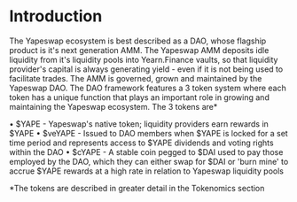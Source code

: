 # Introduction

The Yapeswap ecosystem is best described as a DAO, whose flagship product is it's next generation AMM. The Yapeswap AMM deposits idle liquidity from it's liquidity pools into Yearn.Finance vaults, so that liquidity provider's capital is always generating yield - even if it is not being used to facilitate trades. The AMM is governed, grown and maintained by the Yapeswap DAO. The DAO framework features a 3 token system where each token has a unique function that plays an important role in growing and maintaining the Yapeswap ecosystem. The 3 tokens are* 

•	$YAPE - Yapeswap's native token; liquidity providers earn rewards in $YAPE
•	$veYAPE - Issued to DAO members when $YAPE is locked for a set time period and represents access to $YAPE dividends and voting rights within the DAO
•	$cYAPE - A stable coin pegged to $DAI used to pay those employed by the DAO, which they can either swap for $DAI or 'burn mine' to accrue $YAPE rewards at a high rate in relation to Yapeswap liquidity pools 

*The tokens are described in greater detail in the Tokenomics section

